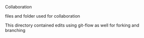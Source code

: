 Collaboration

files and folder used for collaboration

This directory contained edits using git-flow as well for forking and branching
